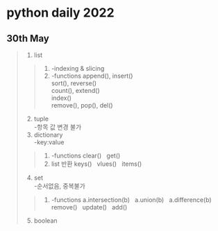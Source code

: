 # python daily 2022
## 30th May
>1. list 
>>1. -indexing & slicing <br>
>>2. -functions
append(), insert() <br> 
sort(), reverse() <br>
count(), extend() <br> 
index()           <br> 
remove(), pop(), del()
>2. tuple
<br>-항목 값 변경 불가
>3. dictionary
<br>-key:value
>>1. -functions
clear() &nbsp; get()
>>2. list 반환
keys() &nbsp; vlues() &nbsp; items()
>4. set
<br> -순서없음, 중복불가
>>1. -functions
a.intersection(b) &nbsp; a.union(b) &nbsp; a.difference(b) 
remove() &nbsp; update() &nbsp; add()
>5. boolean
 


